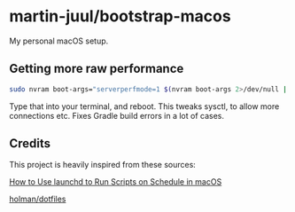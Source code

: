 # martin-juul/bootstrap-macos

My personal macOS setup.

## Getting more raw performance

```bash
sudo nvram boot-args="serverperfmode=1 $(nvram boot-args 2>/dev/null | cut -f 2-)"
```
Type that into your terminal, and reboot. This tweaks sysctl, to allow more connections etc. Fixes Gradle build errors in a lot of cases.

## Credits

This project is heavily inspired from these sources:

[How to Use launchd to Run Scripts on Schedule in macOS](https://www.maketecheasier.com/use-launchd-run-scripts-on-schedule-macos/)

[holman/dotfiles](https://github.com/holman/dotfiles)
